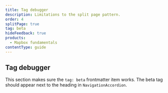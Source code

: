 ```yaml
---
title: Tag debugger
description: Limitations to the split page pattern.
order: 4
splitPage: true
tag: beta
hideFeedback: true
products:
  - Mapbox fundamentals
contentType: guide
---
```


## Tag debugger

This section makes sure the `tag: beta` frontmatter item works. The beta tag should appear next to the heading in `NavigationAccordion`.

